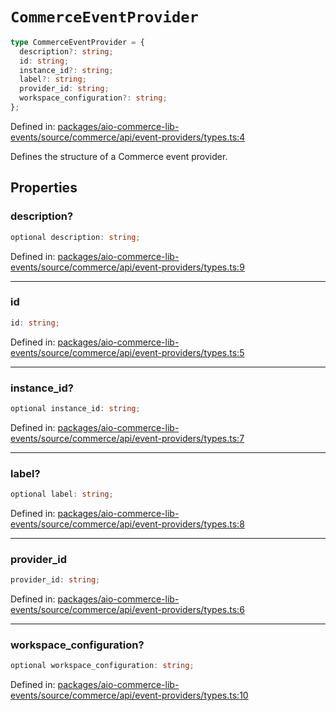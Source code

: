 # `CommerceEventProvider`

```ts
type CommerceEventProvider = {
  description?: string;
  id: string;
  instance_id?: string;
  label?: string;
  provider_id: string;
  workspace_configuration?: string;
};
```

Defined in: [packages/aio-commerce-lib-events/source/commerce/api/event-providers/types.ts:4](https://github.com/adobe/aio-commerce-sdk/blob/5a56cf6f89369fbe4cacf586ea1b3d08993680a9/packages/aio-commerce-lib-events/source/commerce/api/event-providers/types.ts#L4)

Defines the structure of a Commerce event provider.

## Properties

### description?

```ts
optional description: string;
```

Defined in: [packages/aio-commerce-lib-events/source/commerce/api/event-providers/types.ts:9](https://github.com/adobe/aio-commerce-sdk/blob/5a56cf6f89369fbe4cacf586ea1b3d08993680a9/packages/aio-commerce-lib-events/source/commerce/api/event-providers/types.ts#L9)

---

### id

```ts
id: string;
```

Defined in: [packages/aio-commerce-lib-events/source/commerce/api/event-providers/types.ts:5](https://github.com/adobe/aio-commerce-sdk/blob/5a56cf6f89369fbe4cacf586ea1b3d08993680a9/packages/aio-commerce-lib-events/source/commerce/api/event-providers/types.ts#L5)

---

### instance_id?

```ts
optional instance_id: string;
```

Defined in: [packages/aio-commerce-lib-events/source/commerce/api/event-providers/types.ts:7](https://github.com/adobe/aio-commerce-sdk/blob/5a56cf6f89369fbe4cacf586ea1b3d08993680a9/packages/aio-commerce-lib-events/source/commerce/api/event-providers/types.ts#L7)

---

### label?

```ts
optional label: string;
```

Defined in: [packages/aio-commerce-lib-events/source/commerce/api/event-providers/types.ts:8](https://github.com/adobe/aio-commerce-sdk/blob/5a56cf6f89369fbe4cacf586ea1b3d08993680a9/packages/aio-commerce-lib-events/source/commerce/api/event-providers/types.ts#L8)

---

### provider_id

```ts
provider_id: string;
```

Defined in: [packages/aio-commerce-lib-events/source/commerce/api/event-providers/types.ts:6](https://github.com/adobe/aio-commerce-sdk/blob/5a56cf6f89369fbe4cacf586ea1b3d08993680a9/packages/aio-commerce-lib-events/source/commerce/api/event-providers/types.ts#L6)

---

### workspace_configuration?

```ts
optional workspace_configuration: string;
```

Defined in: [packages/aio-commerce-lib-events/source/commerce/api/event-providers/types.ts:10](https://github.com/adobe/aio-commerce-sdk/blob/5a56cf6f89369fbe4cacf586ea1b3d08993680a9/packages/aio-commerce-lib-events/source/commerce/api/event-providers/types.ts#L10)
